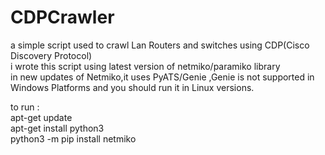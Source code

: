 # CDPCrawler
a simple script used to crawl Lan Routers and switches using CDP(Cisco Discovery Protocol)<br>
i wrote this script using latest version of netmiko/paramiko library <br>
in new updates of Netmiko,it uses PyATS/Genie ,Genie is not supported in Windows Platforms and you should run it in Linux versions.<br>

to run :<br>
apt-get update<br>
apt-get install python3<br>
python3 -m pip install netmiko<br>
